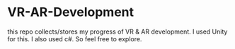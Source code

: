 # VR-AR-Development
this repo collects/stores my progress of VR &amp; AR development. I used Unity for this. I also used c#. So feel free to explore.

